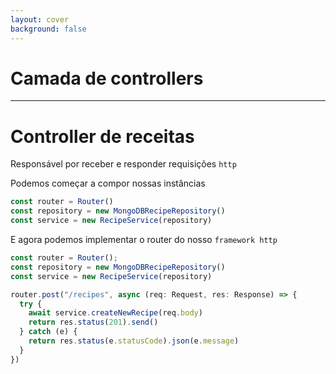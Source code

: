 ```yaml
---
layout: cover
background: false
---
```


# Camada de controllers

---

# Controller de receitas
Responsável por receber e responder requisições `http`

<div v-click-hide>

Podemos começar a compor nossas instâncias
```ts
const router = Router()
const repository = new MongoDBRecipeRepository()
const service = new RecipeService(repository)
```

</div>

<div v-after>

E agora podemos implementar o router do nosso `framework http`

```ts {5-12}
const router = Router();
const repository = new MongoDBRecipeRepository()
const service = new RecipeService(repository)

router.post("/recipes", async (req: Request, res: Response) => {
  try {
    await service.createNewRecipe(req.body)
    return res.status(201).send()
  } catch (e) {
    return res.status(e.statusCode).json(e.message)
  }
})
```

</div>
